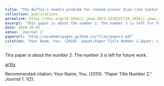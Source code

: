 ```yaml
---
title: "The Buffon's needle problem for random planar disk-like Cantor sets"
collection: publications
permalink: https://doi.org/10.1016/j.jmaa.2023.127622}{10.1016/j.jmaa.2023.127622
excerpt: 'This paper is about the number 2. The number 3 is left for future work.'
date: 2010-10-01
venue: 'Journal 1'
paperurl: 'http://academicpages.github.io/files/paper2.pdf'
citation: 'Your Name, You. (2010). &quot;Paper Title Number 2.&quot; <i>Journal 1</i>. 1(2).'
---
```

This paper is about the number 2. The number 3 is left for future work.

[arXiv](https://arxiv.org/abs/2205.14559}{2205.14559%20%28math.AP%29)

Recommended citation: Your Name, You. (2010). "Paper Title Number 2." <i>Journal 1</i>. 1(2).
